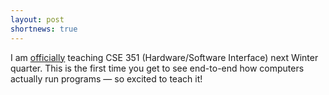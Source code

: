 ```yaml
---
layout: post
shortnews: true
---
```

I am [officially](https://www.cs.washington.edu/sites/default/files/education/time-sched/teaching2015-2016.html) teaching CSE 351 (Hardware/Software Interface) next Winter quarter. This is the first time you get to see end-to-end how computers actually run programs — so excited to teach it!